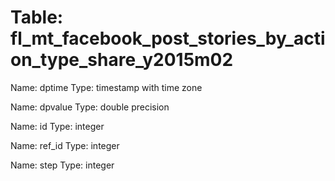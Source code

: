 Table: fl_mt_facebook_post_stories_by_action_type_share_y2015m02
================================================================

Name: dptime
Type: timestamp with time zone

Name: dpvalue
Type: double precision

Name: id
Type: integer

Name: ref_id
Type: integer

Name: step
Type: integer

